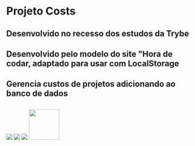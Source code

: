 # Projeto Costs 
## Desenvolvido no recesso dos estudos da Trybe
## Desenvolvido pelo modelo do site "Hora de codar, adaptado para usar com LocalStorage
## Gerencia custos de projetos adicionando ao banco de dados
## 

<img src="https://img.shields.io/badge/React_Router-CA4245?style=for-the-badge&logo=react-router&logoColor=white">
<img src="https://img.shields.io/badge/React-20232A?style=for-the-badge&logo=react&logoColor=61DAFB">
<img src="https://img.shields.io/badge/CSS-239120?&style=for-the-badge&logo=css3&logoColor=white">
<img src="https://img1.daumcdn.net/thumb/R800x0/?scode=mtistory2&fname=https%3A%2F%2Fblog.kakaocdn.net%2Fdn%2F5WVc5%2FbtrBLGSWNcz%2FXtefdKFZzRBwQy5nKzrylK%2Fimg.png" width="80px">
